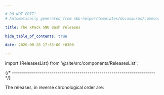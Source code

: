 ```yaml
---

# DO NOT EDIT!
# Automatically generated from xbb-helper/templates/docusaurus/common.

title: The xPack GNU Bash releases

hide_table_of_contents: true

date: 2020-09-28 17:53:00 +0300

---
```


import {ReleasesList} from '@site/src/components/ReleasesList';

{/* ------------------------------------------------------------------------ */}

The releases, in reverse chronological order are:

<ReleasesList />
